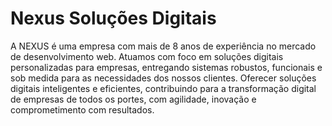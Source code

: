 # Nexus Soluções Digitais

A NEXUS é uma empresa com mais de 8 anos de experiência no mercado de desenvolvimento web. Atuamos com foco em soluções digitais personalizadas para empresas, entregando sistemas robustos, funcionais e sob medida para as necessidades dos nossos clientes. Oferecer soluções digitais inteligentes e eficientes, contribuindo para a transformação digital de empresas de todos os portes, com agilidade, inovação e comprometimento com resultados.
